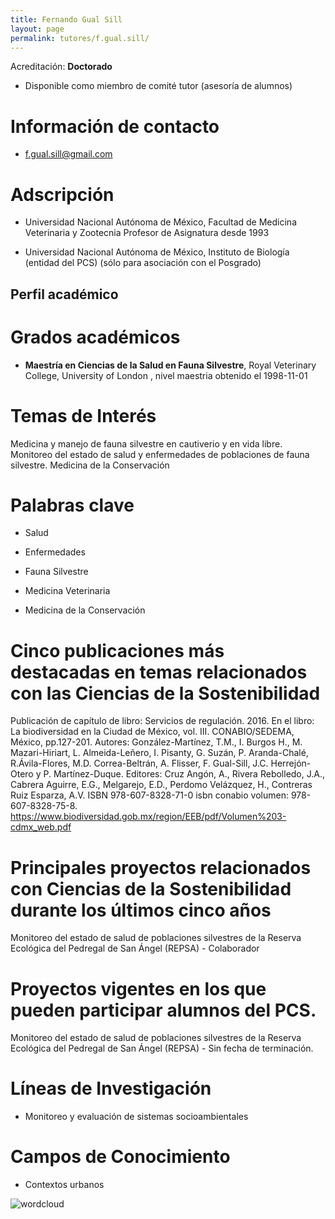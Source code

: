 ```yaml
---
title: Fernando Gual Sill
layout: page
permalink: tutores/f.gual.sill/
---
```


Acreditación: **Doctorado**



 - Disponible como miembro de comité tutor (asesoría de alumnos)





# Información de contacto

 - <f.gual.sill@gmail.com>





# Adscripción


 - Universidad Nacional Autónoma de México, Facultad de Medicina Veterinaria y Zootecnia     Profesor de Asignatura desde 1993
 

 - Universidad Nacional Autónoma de México, Instituto de Biología (entidad del PCS) (sólo para asociación con el Posgrado)  





## Perfil académico


# Grados académicos


 - **Maestría en Ciencias de la Salud en Fauna Silvestre**, Royal Veterinary College, University of London , nivel maestria obtenido el 1998-11-01




# Temas de Interés

Medicina y manejo de fauna silvestre en cautiverio y en vida libre. 
Monitoreo del estado de salud y enfermedades de poblaciones de fauna silvestre.
Medicina de la Conservación



# Palabras clave


 - Salud

 - Enfermedades

 - Fauna Silvestre

 - Medicina Veterinaria

 - Medicina de la Conservación




# Cinco publicaciones más destacadas en temas relacionados con las Ciencias de la Sostenibilidad

Publicación de capítulo de libro: Servicios de regulación. 2016. En el libro: La biodiversidad en la Ciudad de México, vol. III. CONABIO/SEDEMA, México, pp.127-201. Autores: González-Martínez, T.M., I. Burgos H., M. Mazari-Hiriart, L. Almeida-Leñero, I. Pisanty, G. Suzán, P. Aranda-Chalé, R.Ávila-Flores, M.D. Correa-Beltrán, A. Flisser, F. Gual-Sill, J.C. Herrejón-Otero y P. Martínez-Duque. Editores: Cruz Angón, A., Rivera Rebolledo, J.A., Cabrera Aguirre, E.G., Melgarejo, E.D., Perdomo Velázquez, H., Contreras Ruiz Esparza, A.V. ISBN 978-607-8328-71-0 isbn conabio volumen: 978-607-8328-75-8.<br />https://www.biodiversidad.gob.mx/region/EEB/pdf/Volumen%203-cdmx_web.pdf




# Principales proyectos relacionados con Ciencias de la Sostenibilidad durante los últimos cinco años

Monitoreo del estado de salud de poblaciones silvestres de la Reserva Ecológica del Pedregal de San Ángel (REPSA) - Colaborador




# Proyectos vigentes en los que pueden participar alumnos del PCS.

Monitoreo del estado de salud de poblaciones silvestres de la Reserva Ecológica del Pedregal de San Ángel (REPSA) - Sin fecha de terminación.




# Líneas de Investigación


 - Monitoreo y evaluación de sistemas socioambientales





# Campos de Conocimiento

 - Contextos urbanos



![wordcloud](https://sostenibilidad.posgrado.unam.mx/media/perfil-academico/109/wordcloud.png)
